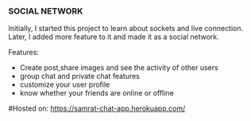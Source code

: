 ### SOCIAL NETWORK
Initially, I started this project to learn about sockets and live connection. Later, I added more feature to it and made it as a social network.

Features:
- Create post,share images and see the activity of other users
- group chat and private chat features
- customize your user profile
- know whether your friends are online or offline

#Hosted on: https://samrat-chat-app.herokuapp.com/

